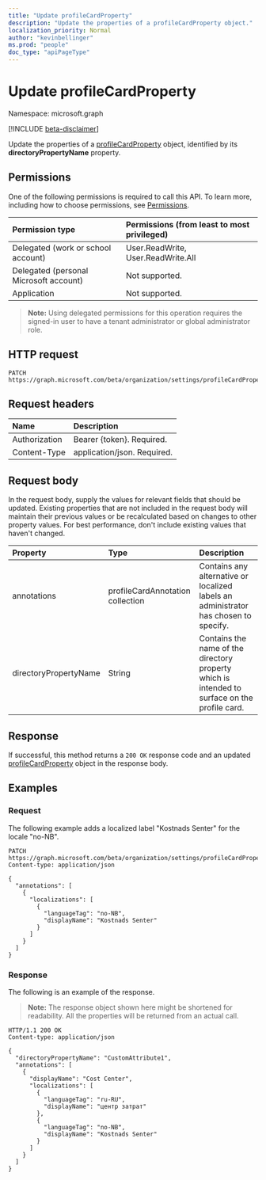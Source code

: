 ```yaml
---
title: "Update profileCardProperty"
description: "Update the properties of a profileCardProperty object."
localization_priority: Normal
author: "kevinbellinger"
ms.prod: "people"
doc_type: "apiPageType"
---
```


# Update profileCardProperty

Namespace: microsoft.graph

[!INCLUDE [beta-disclaimer](../../includes/beta-disclaimer.md)]

Update the properties of a [profileCardProperty](../resources/profilecardproperty.md) object, identified by its **directoryPropertyName** property.

## Permissions

One of the following permissions is required to call this API. To learn more, including how to choose permissions, see [Permissions](/graph/permissions-reference).

| Permission type                        | Permissions (from least to most privileged) |
|:---------------------------------------|:--------------------------------------------|
| Delegated (work or school account)     | User.ReadWrite, User.ReadWrite.All          |
| Delegated (personal Microsoft account) | Not supported.                              |
| Application                            | Not supported.                              |

>**Note:** Using delegated permissions for this operation requires the signed-in user to have a tenant administrator or global administrator role.

## HTTP request

<!-- { "blockType": "ignored" } -->

```http
PATCH https://graph.microsoft.com/beta/organization/settings/profileCardProperties/{id}
```

## Request headers

| Name       | Description|
|:-----------|:-----------|
| Authorization | Bearer {token}. Required. |
| Content-Type  | application/json. Required. |

## Request body

In the request body, supply the values for relevant fields that should be updated. Existing properties that are not included in the request body will maintain their previous values or be recalculated based on changes to other property values. For best performance, don't include existing values that haven't changed.

| Property     | Type        | Description |
|:-------------|:------------|:------------|
|annotations|profileCardAnnotation collection| Contains any alternative or localized labels an administrator has chosen to specify.|
|directoryPropertyName|String|Contains the name of the directory property which is intended to surface on the profile card. |

## Response

If successful, this method returns a `200 OK` response code and an updated [profileCardProperty](../resources/profilecardproperty.md) object in the response body.

## Examples

### Request

The following example adds a localized label "Kostnads Senter" for the locale "no-NB".
<!-- {
  "blockType": "request",
  "name": "update_profilecardproperty"
}-->

```http
PATCH https://graph.microsoft.com/beta/organization/settings/profileCardProperties/CustomAttribute1
Content-type: application/json

{
  "annotations": [
    {
      "localizations": [
        {
          "languageTag": "no-NB",
          "displayName": "Kostnads Senter"
        }
      ]
    }
  ]
}
```

### Response

The following is an example of the response.

> **Note:** The response object shown here might be shortened for readability. All the properties will be returned from an actual call.

<!-- {
  "blockType": "response",
  "truncated": true,
  "@odata.type": "microsoft.graph.profileCardProperty"
} -->

```http
HTTP/1.1 200 OK
Content-type: application/json

{
  "directoryPropertyName": "CustomAttribute1",
  "annotations": [
    {
      "displayName": "Cost Center",
      "localizations": [
        {
          "languageTag": "ru-RU",
          "displayName": "центр затрат"
        },
        {
          "languageTag": "no-NB",
          "displayName": "Kostnads Senter"
        }
      ]
    }
  ]
}
```

<!-- uuid: 16cd6b66-4b1a-43a1-adaf-3a886856ed98
2019-02-04 14:57:30 UTC -->
<!-- {
  "type": "#page.annotation",
  "description": "Update profilecardproperty",
  "keywords": "",
  "section": "documentation",
  "tocPath": ""
}-->
